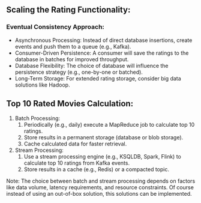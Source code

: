 ## Scaling the Rating Functionality:

### Eventual Consistency Approach:

* Asynchronous Processing: Instead of direct database insertions, create events and push them to a queue (e.g., Kafka).
* Consumer-Driven Persistence: A consumer will save the ratings to the database in batches for improved throughput.
* Database Flexibility: The choice of database will influence the persistence strategy (e.g., one-by-one or batched).
* Long-Term Storage: For extended rating storage, consider big data solutions like Hadoop.

## Top 10 Rated Movies Calculation:

1. Batch Processing:
    1. Periodically (e.g., daily) execute a MapReduce job to calculate top 10 ratings.
    2. Store results in a permanent storage (database or blob storage).
    3. Cache calculated data for faster retrieval.
2. Stream Processing:
    1. Use a stream processing engine (e.g., KSQLDB, Spark, Flink) to calculate top 10 ratings from Kafka events.
    2. Store results in a cache (e.g., Redis) or a compacted topic.

Note: The choice between batch and stream processing depends on factors like data volume, latency requirements, and resource constraints.
Of course instead of using an out-of-box solution, this solutions can be implemented.
